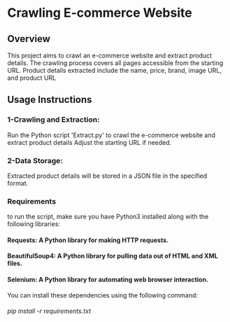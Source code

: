 # Crawling E-commerce Website

## Overview
This project aims to crawl an e-commerce website and extract product details. The crawling process covers all pages accessible from the starting URL. Product details extracted include the name, price, brand, image URL, and product URL
## Usage Instructions
### 1-Crawling and Extraction:
Run the Python script 'Extract.py' to crawl the e-commerce website and extract product details
Adjust the starting URL if needed.
### 2-Data Storage:
Extracted product details will be stored in a JSON file in the specified format.

### Requirements
to run the script, make sure you have Python3 installed along with the following libraries:

#### Requests: A Python library for making HTTP requests.
#### BeautifulSoup4: A Python library for pulling data out of HTML and XML files.
#### Selenium: A Python library for automating web browser interaction.
You can install these dependencies using the following command:
###### pip install -r requirements.txt


